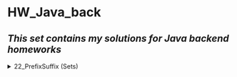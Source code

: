 # HW_Java_back
##  *This set contains my solutions for Java backend homeworks*
<details> <summary>22_PrefixSuffix (Sets)</summary>

### Write application PrefixSuffix 

with interface
```
public interface IPrexixSuffixSearch  
{  
	void addWords(String[] words);                		//add Strings from array to your set  
	boolean containsWord(String word);            		//return true, if set contains this  
	StringString[] getWordsWithPrefix(String prefix);   	//return array of Strings, which start with the prefix  
	String[] getWordsWithSuffix(String suffix);   		//return array of Strings, which finish with the suffix  
}
```
//---------------

You must to write 2 implementation 
- for HashSet
- for TreeSet

You will not have duplicate code in your implementations
</details>

